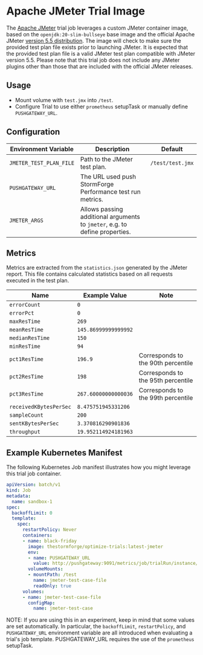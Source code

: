 # Apache JMeter Trial Image

The [Apache JMeter](https://jmeter.apache.org/) trial job leverages a custom JMeter container image, based on the `openjdk:20-slim-bullseye` base image and the official Apache JMeter [version 5.5 distribution](https://jmeter.apache.org/download_jmeter.cgi).
The image will check to make sure the provided test plan file exists prior to launching JMeter.
It is expected that the provided test plan file is a valid JMeter test plan compatible with JMeter version 5.5.
Please note that this trial job does not include any JMeter plugins other than those that are included with the official JMeter releases.

## Usage

- Mount volume with `test.jmx` into `/test`.
- Configure Trial to use either `prometheus` setupTask or manually define `PUSHGATEWAY_URL`.

## Configuration

| Environment Variable | Description | Default |
| -------------------- | ----------- | ------- |
| `JMETER_TEST_PLAN_FILE`     | Path to the JMeter test plan. | `/test/test.jmx` |
| `PUSHGATEWAY_URL`    | The URL used push StormForge Performance test run metrics. | |
| `JMETER_ARGS`        | Allows passing additional arguments to `jmeter`, e.g. to define properties. | |

## Metrics

Metrics are extracted from the `statistics.json` generated by the JMeter report.
This file contains calculated statistics based on all requests executed in the test plan.

| Name | Example Value | Note |
| ---- | ------------- | ---- |
| `errorCount` | `0` | |
| `errorPct` | `0` | |
| `maxResTime` | `269` | |
| `meanResTime` | `145.86999999999992` | |
| `medianResTime` | `150` | |
| `minResTime` | `94` | |
| `pct1ResTime` | `196.9` | Corresponds to the 90th percentile |
| `pct2ResTime` | `198` | Corresponds to the 95th percentile |
| `pct3ResTime` | `267.60000000000036` | Corresponds to the 99th percentile |
| `receivedKBytesPerSec` | `8.475751945331206` | |
| `sampleCount` | `200` | |
| `sentKBytesPerSec` | `3.370816290901836` | |
| `throughput` | `19.952114924181963` | |

## Example Kubernetes Manifest

The following Kubernetes Job manifest illustrates how you might leverage this trial job container.

```yaml
apiVersion: batch/v1
kind: Job
metadata:
  name: sandbox-1
spec:
  backoffLimit: 0
  template:
    spec:
      restartPolicy: Never
      containers:
      - name: black-friday
        image: thestormforge/optimize-trials:latest-jmeter
        env:
        - name: PUSHGATEWAY_URL
          value: http://pushgateway:9091/metrics/job/trialRun/instance/sandbox-1
        volumeMounts:
        - mountPath: /test
          name: jmeter-test-case-file
          readOnly: true
      volumes:
      - name: jmeter-test-case-file
        configMap:
          name: jmeter-test-case
```

NOTE: If you are using this in an experiment, keep in mind that some values are set automatically. In particular, the `backoffLimit`, `restartPolicy`, and `PUSHGATEWAY_URL` environment variable are all introduced when evaluating a trial's job template.
PUSHGATEWAY_URL requires the use of the `prometheus` setupTask.
